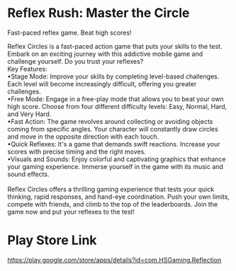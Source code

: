 # Reflex Rush: Master the Circle

Fast-paced reflex game. Beat high scores!

Reflex Circles is a fast-paced action game that puts your skills to the test. Embark on an exciting journey with this addictive mobile game and challenge yourself. Do you trust your reflexes?<br>
Key Features:<br>
     •Stage Mode: Improve your skills by completing level-based 
     challenges. Each level will become increasingly difficult, offering you 
     greater challenges.<br>
     •Free Mode: Engage in a free-play mode that allows you to beat your 
     own high score. Choose from four different difficulty levels: Easy, 
     Normal, Hard, and Very Hard.<br>
     •Fast Action: The game revolves around collecting or avoiding 
     objects coming from specific angles. Your character will constantly 
     draw circles and move in the opposite direction with each touch.<br>
     •Quick Reflexes: It's a game that demands swift reactions. Increase 
     your scores with precise timing and the right moves.<br>
     •Visuals and Sounds: Enjoy colorful and captivating graphics that 
     enhance your gaming experience. Immerse yourself in the game 
     with its music and sound effects.<br>
<br>
Reflex Circles offers a thrilling gaming experience that tests your quick thinking, rapid responses, and hand-eye coordination. Push your own limits, compete with friends, and climb to the top of the leaderboards. Join the game now and put your reflexes to the test!

# Play Store Link
https://play.google.com/store/apps/details?id=com.HSGaming.Reflection
